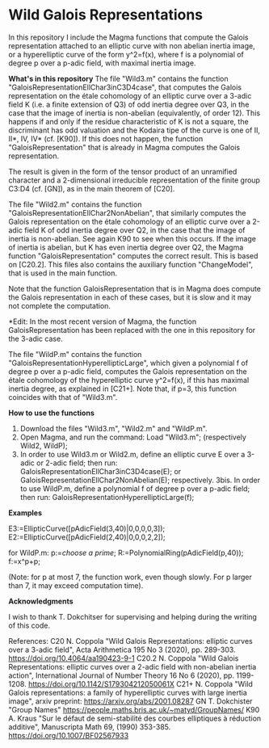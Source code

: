 # Wild Galois Representations
 In this repository I include the Magma functions that compute the Galois representation attached to an elliptic curve with non abelian inertia image, or a hyperelliptic curve of the form y^2=f(x), where f is a polynomial of degree p over a p-adic field, with maximal inertia image.
 
**What's in this repository**
The file "Wild3.m" contains the function "GaloisRepresentationEllChar3inC3D4case", that computes the Galois representation on the étale cohomology of an elliptic curve over a 3-adic field K (i.e. a finite extension of Q3) of odd inertia degree over Q3, in the case that the image of inertia is non-abelian (equivalently, of order 12). This happens if and only if the residue characteristic of K is not a square, the discriminant has odd valuation and the Kodaira tipe of the curve is one of II, II*, IV, IV* (cf. [K90]). If this does not happen, the function "GaloisRepresentation" that is already in Magma computes the Galois representation.

The result is given in the form of the tensor product of an unramified character and a 2-dimensional irreducible representation of the finite group C3:D4 (cf. [GN]), as in the main theorem of [C20].

The file "Wild2.m" contains the function "GaloisRepresentationEllChar2NonAbelian", that similarly computes the Galois representation on the étale cohomology of an elliptic curve over a 2-adic field K of odd inertia degree over Q2, in the case that the image of inertia is non-abelian. See again K90 to see when this occurs. If the image of inertia is abelian, but K has even inertia degree over Q2, the Magma function "GaloisRepresentation" computes the correct result. This is based on [C20.2]. This files also contains the auxiliary function "ChangeModel", that is used in the main function.

Note that the function GaloisRepresentation that is in Magma does compute the Galois representation in each of these cases, but it is slow and it may not complete the computation.

*Edit: In the most recent version of Magma, the function GaloisRepresentation has been replaced with the one in this repository for the 3-adic case.


The file "WildP.m" contains the function "GaloisRepresentationHyperellipticLarge", which given a polynomial f of degree p over a p-adic field, computes the Galois representation on the étale cohomology of the hyperelliptic curve y^2=f(x), if this has maximal inertia degree, as explained in [C21+]. Note that, if p=3, this function coincides with that of "Wild3.m".

**How to use the functions**

1. Download the files "Wild3.m", "Wild2.m" and "WildP.m".
2. Open Magma, and run the command: Load "Wild3.m"; (respectively Wild2, WildP);
3. In order to use Wild3.m or Wild2.m, define an elliptic curve E over a 3-adic or 2-adic field; then run: GaloisRepresentationEllChar3inC3D4case(E); or GaloisRepresentationEllChar2NonAbelian(E); respectively.
3bis. In order to use WildP.m, define a polynomial f of degree p over a p-adic field; then run: GaloisRepresentationHyperellipticLarge(f);

**Examples**

E3:=EllipticCurve([pAdicField(3,40)|0,0,0,0,3]);
E2:=EllipticCurve([pAdicField(2,40)|0,0,0,2,2]);

for WildP.m:
p:=*choose a prime*;
R<x>:=PolynomialRing(pAdicField(p,40));
f:=x^p+p;
 
(Note: for p at most 7, the function work, even though slowly. For p larger than 7, it may exceed computation time).

**Acknowledgments**

I wish to thank T. Dokchitser for supervising and helping during the writing of this code.


References:
C20 N. Coppola "Wild Galois Representations: elliptic curves over a 3-adic field", Acta Arithmetica 195 No 3 (2020), pp. 289-303. https://doi.org/10.4064/aa190423-9-1
C20.2 N. Coppola "Wild Galois Representations: elliptic curves over a 2-adic field with non-abelian inertia action", International Journal of Number Theory 16 No 6 (2020), pp. 1199-1208. https://doi.org/10.1142/S179304212050061X
C21+ N. Coppola "Wild Galois representations: a family of hyperelliptic curves with large inertia image", arxiv preprint: https://arxiv.org/abs/2001.08287
GN T. Dokchister "Group Names" https://people.maths.bris.ac.uk/~matyd/GroupNames/
K90 A. Kraus "Sur le défaut de semi-stabilité des courbes elliptiques à réduction additive", Manuscripta Math 69, (1990) 353-385. https://doi.org/10.1007/BF02567933
